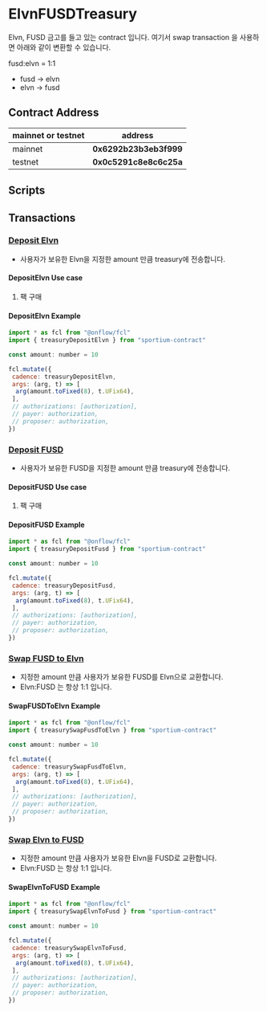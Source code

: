# ElvnFUSDTreasury

Elvn, FUSD 금고를 들고 있는 contract 입니다.
여기서 swap transaction 을 사용하면 아래와 같이 변환할 수 있습니다.

fusd:elvn = 1:1

- fusd -> elvn
- elvn -> fusd

## Contract Address

| mainnet or testnet | address |
| -- | -- |
| mainnet | **0x6292b23b3eb3f999** |
| testnet | **0x0c5291c8e8c6c25a** |

## Scripts

## Transactions

### [Deposit Elvn](../../transactions/treasury/deposit_elvn.cdc)

- 사용자가 보유한 Elvn을 지정한 amount 만큼 treasury에 전송합니다.

#### DepositElvn Use case

1. 팩 구매

#### DepositElvn Example

```javascript
import * as fcl from "@onflow/fcl"
import { treasuryDepositElvn } from "sportium-contract"

const amount: number = 10

fcl.mutate({
 cadence: treasuryDepositElvn,
 args: (arg, t) => [
  arg(amount.toFixed(8), t.UFix64),
 ],
 // authorizations: [authorization],
 // payer: authorization,
 // proposer: authorization,
})
```

### [Deposit FUSD](../../transactions/treasury/deposit_fusd.cdc)

- 사용자가 보유한 FUSD을 지정한 amount 만큼 treasury에 전송합니다.

#### DepositFUSD Use case

1. 팩 구매

#### DepositFUSD Example

```javascript
import * as fcl from "@onflow/fcl"
import { treasuryDepositFusd } from "sportium-contract"

const amount: number = 10

fcl.mutate({
 cadence: treasuryDepositFusd,
 args: (arg, t) => [
  arg(amount.toFixed(8), t.UFix64),
 ],
 // authorizations: [authorization],
 // payer: authorization,
 // proposer: authorization,
})
```

### [Swap FUSD to Elvn](../../transactions/treasury/swap_elvn_to_fusd.cdc)

- 지정한 amount 만큼 사용자가 보유한 FUSD를 Elvn으로 교환합니다.
- Elvn:FUSD 는 항상 1:1 입니다.

#### SwapFUSDToElvn Example

```javascript
import * as fcl from "@onflow/fcl"
import { treasurySwapFusdToElvn } from "sportium-contract"

const amount: number = 10

fcl.mutate({
 cadence: treasurySwapFusdToElvn,
 args: (arg, t) => [
  arg(amount.toFixed(8), t.UFix64),
 ],
 // authorizations: [authorization],
 // payer: authorization,
 // proposer: authorization,
})
```

### [Swap Elvn to FUSD](../../transactions/treasury/swap_elvn_to_fusd.cdc)

- 지정한 amount 만큼 사용자가 보유한 Elvn을 FUSD로 교환합니다.
- Elvn:FUSD 는 항상 1:1 입니다.

#### SwapElvnToFUSD Example

```javascript
import * as fcl from "@onflow/fcl"
import { treasurySwapElvnToFusd } from "sportium-contract"

const amount: number = 10

fcl.mutate({
 cadence: treasurySwapElvnToFusd,
 args: (arg, t) => [
  arg(amount.toFixed(8), t.UFix64),
 ],
 // authorizations: [authorization],
 // payer: authorization,
 // proposer: authorization,
})
```
